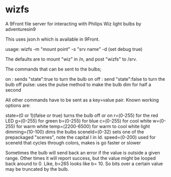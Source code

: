 # wizfs
A 9Front file server for interacting with Philips Wiz light bulbs
by adventuresin9

This uses json.h which is available in 9Front.

usage: wizfs -m "mount point" -s "srv name" -d (set debug true)

The defaults are to mount "wiz" in /n, and post "wizfs" to /srv.

The commands that can be sent to the bulbs;

on : sends "state":true to turn the bulb on
off : send "state":false to turn the bulb off
pulse: uses the pulse method to make the bulb dim for half a second

All other commands have to be sent as a key=value pair.
Known working options are:

state=(0 or 1)(false or true) turns the bulb off or on
r=(0-255) for the red LED
g=(0-255) for green
b=(0-255) for blue
c=(0-255) for cool white
w=(0-255) for warm white
temp=(2200-6500) for warm to cool white light
dimming=(10-100) dims the bulbs
sceneId=(0-32) sets one of the prepackaged "scenes", note the capital I in Id.
speed=(0-200) used for sceneId that cycles through colors, makes is go faster or slower

Sometimes the bulb will send back an error if the value is outside a given range.
Other times it will report success, but the value might be looped back around to 0.
Like, b=265 looks like b= 10.  So bits over a certain value may be truncated by the bulb.
